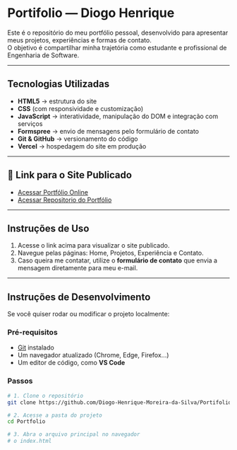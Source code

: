 # Portifolio — Diogo Henrique

Este é o repositório do meu portfólio pessoal, desenvolvido para apresentar meus projetos, experiências e formas de contato.  
O objetivo é compartilhar minha trajetória como estudante e profissional de Engenharia de Software.

---

## Tecnologias Utilizadas

- **HTML5** → estrutura do site  
- **CSS** (com responsividade e customização)  
- **JavaScript** → interatividade, manipulação do DOM e integração com serviços  
- **Formspree** → envio de mensagens pelo formulário de contato 
- **Git & GitHub** → versionamento do código  
- **Vercel** → hospedagem do site em produção 

---

## 🔗 Link para o Site Publicado

- [Acessar Portfólio Online](https://diogohenrique.vercel.app/)
- [Acessar Repositorio do Portfólio](https://github.com/Diogo-Henrique-Moreira-da-Silva/Portifolio)

---

## Instruções de Uso

1. Acesse o link acima para visualizar o site publicado.  
2. Navegue pelas páginas: Home, Projetos, Experiência e Contato.  
3. Caso queira me contatar, utilize o **formulário de contato** que envia a mensagem diretamente para meu e-mail.  

---

## Instruções de Desenvolvimento

Se você quiser rodar ou modificar o projeto localmente:

### Pré-requisitos
- [Git](https://git-scm.com/) instalado  
- Um navegador atualizado (Chrome, Edge, Firefox...)  
- Um editor de código, como **VS Code**  

### Passos

```bash
# 1. Clone o repositório
git clone https://github.com/Diogo-Henrique-Moreira-da-Silva/Portifolio.git

# 2. Acesse a pasta do projeto
cd Portfolio

# 3. Abra o arquivo principal no navegador
# o index.html 
